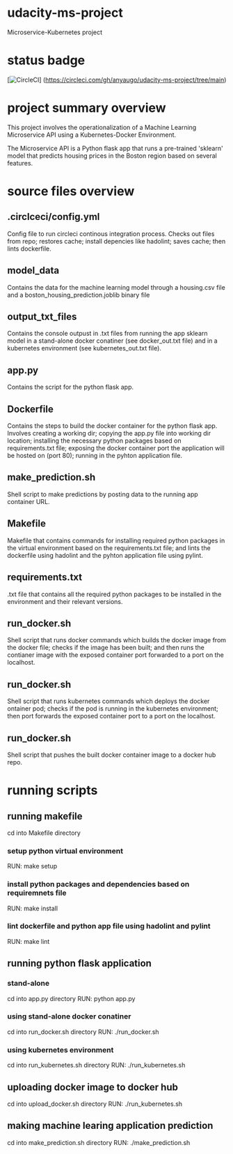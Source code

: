 # udacity-ms-project
Microservice-Kubernetes project

# status badge
[![CircleCI](https://circleci.com/gh/anyaugo/udacity-ms-project/tree/main.svg?style=svg)]
(https://circleci.com/gh/anyaugo/udacity-ms-project/tree/main)

# project summary overview
This project involves the operationalization of a Machine Learning Microservice API using a Kubernetes-Docker Environment.

The Microservice API is a Python flask app that runs a pre-trained 'sklearn' model that predicts housing prices in the Boston region based on several features.

# source files overview
## .circlceci/config.yml
Config file to run circleci continous integration process. Checks out files from repo; restores cache; install depencies like hadolint; saves cache; then lints dockerfile.

## model_data
Contains the data for the machine learning model through a housing.csv file and a boston_housing_prediction.joblib binary file

## output_txt_files
Contains the console outpust in .txt files from running the app sklearn model in a stand-alone docker conatiner (see docker_out.txt file) and in a kubernetes environment (see kubernetes_out.txt file).

## app.py
Contains the script for the python flask app.

## Dockerfile
Contains the steps to build the docker container for the python flask app. Involves creating a working dir; copying the app.py file into working dir location; installing the necessary python packages based on requirements.txt file; exposing the docker container port the application will be hosted on (port 80); running in the pyhton application file.

## make_prediction.sh
Shell script to make predictions by posting data to the running app container URL.

## Makefile
Makefile that contains commands for installing required python packages in the virtual environment based on the requirements.txt file; and lints the dockerfile using hadolint and the pyhton application file using pylint.

## requirements.txt
.txt file that contains all the required python packages to be installed in the environment and their relevant versions.

## run_docker.sh
Shell script that runs docker commands which builds the docker image from the docker file; checks if the image has been built; and then runs the contianer image with the exposed container port forwarded to a port on the localhost.

## run_docker.sh
Shell script that runs kubernetes commands which deploys the docker ontainer pod; checks if the pod is running in the kubernetes environment; then port forwards the exposed container port to a port on the localhost.

## run_docker.sh
Shell script that pushes the built docker container image to a docker hub repo.

# running scripts
## running makefile
cd into Makefile directory

### setup python virtual environment
RUN: make setup

### install python packages and dependencies based on requiremnets file
RUN: make install

### lint dockerfile and python app file using hadolint and pylint
RUN: make lint

## running python flask application
### stand-alone
cd into app.py directory
RUN: python app.py

### using stand-alone docker conatiner
cd into run_docker.sh directory
RUN: ./run_docker.sh

### using kubernetes environment
cd into run_kubernetes.sh directory
RUN: ./run_kubernetes.sh

## uploading docker image to docker hub
cd into upload_docker.sh directory
RUN: ./run_kubernetes.sh

## making machine learing application prediction
cd into make_prediction.sh directory
RUN: ./make_prediction.sh


